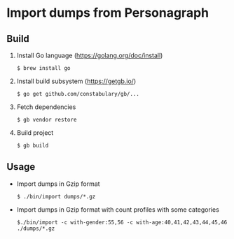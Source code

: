# Import dumps from Personagraph

## Build

1. Install Go language (https://golang.org/doc/install)

    `$ brew install go`

2. Install build subsystem (https://getgb.io/)

    `$ go get github.com/constabulary/gb/...`

3. Fetch dependencies

    `$ gb vendor restore`

4. Build project

    `$ gb build`


## Usage

- Import dumps in Gzip format
    
    `$ ./bin/import dumps/*.gz`

- Import dumps in Gzip format with count profiles with some categories

    `$./bin/import -c with-gender:55,56 -c with-age:40,41,42,43,44,45,46 ./dumps/*.gz`
